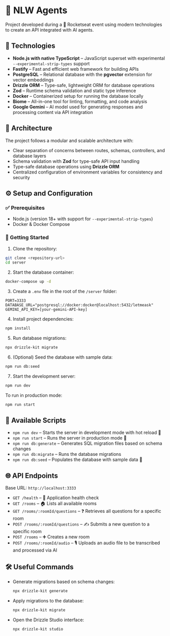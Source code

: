 # 🤖 NLW Agents

Project developed during a 🚀 Rocketseat event using modern technologies to create an API integrated with AI agents.

## 🧰 Technologies

- **Node.js with native TypeScript** – JavaScript superset with experimental `--experimental-strip-types` support
- **Fastify** – Fast and efficient web framework for building APIs
- **PostgreSQL** – Relational database with the **pgvector** extension for vector embeddings
- **Drizzle ORM** – Type-safe, lightweight ORM for database operations
- **Zod** – Runtime schema validation and static type inference
- **Docker** – Containerized setup for running the database locally
- **Biome** – All-in-one tool for linting, formatting, and code analysis
- **Google Gemini** – AI model used for generating responses and processing content via API integration

## 🧱 Architecture

The project follows a modular and scalable architecture with:

- Clear separation of concerns between routes, schemas, controllers, and database layers
- Schema validation with **Zod** for type-safe API input handling
- Type-safe database operations using **Drizzle ORM**
- Centralized configuration of environment variables for consistency and security

## ⚙️ Setup and Configuration

### ✅ Prerequisites

- Node.js (version 18+ with support for `--experimental-strip-types`)
- Docker & Docker Compose

### 🚀 Getting Started

1. Clone the repository:

```bash
git clone <repository-url>
cd server
```

2. Start the database container:

```bash
docker-compose up -d
```

3. Create a `.env` file in the root of the `/server` folder:

```
PORT=3333
DATABASE_URL="postgresql://docker:docker@localhost:5432/letmeask"
GEMINI_API_KEY=[your-gemini-API-key]
```

4. Install project dependencies:

```bash
npm install
```

5. Run database migrations:

```bash
npx drizzle-kit migrate
```

6. (Optional) Seed the database with sample data:

```bash
npm run db:seed
```

7. Start the development server:

```bash
npm run dev
```

To run in production mode:

```bash
npm run start
```

## 📜 Available Scripts

- `npm run dev` – Starts the server in development mode with hot reload 🔁
- `npm run start` – Runs the server in production mode 🚀
- `npm run db:generate` – Generates SQL migration files based on schema changes
- `npm run db:migrate` – Runs the database migrations
- `npm run db:seed` – Populates the database with sample data 🌱

## 🌐 API Endpoints

Base URL: `http://localhost:3333`

- `GET /health` – 💓 Application health check
- `GET /rooms` – 🏠 Lists all available rooms
- `GET /rooms/:roomId/questions` – ❓ Retrieves all questions for a specific room
- `POST /rooms/:roomId/questions` – ✍️ Submits a new question to a specific room
- `POST /rooms` – ➕ Creates a new room
- `POST /rooms/:roomId/audio` – 🎙️ Uploads an audio file to be transcribed and processed via AI

## 🛠️ Useful Commands

- Generate migrations based on schema changes:
  ```bash
  npx drizzle-kit generate
  ```

- Apply migrations to the database:
  ```bash
  npx drizzle-kit migrate
  ```

- Open the Drizzle Studio interface:
  ```bash
  npx drizzle-kit studio
  ```